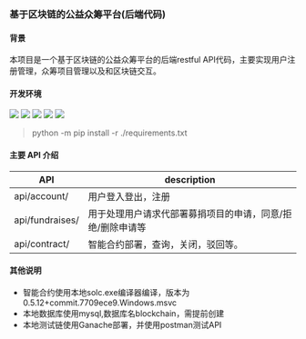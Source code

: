### 基于区块链的公益众筹平台(后端代码)

#### 背景
本项目是一个基于区块链的公益众筹平台的后端restful API代码，主要实现用户注册管理，众筹项目管理以及和区块链交互。

#### 开发环境
![](https://img.shields.io/badge/python-3.6.6-green)
![](https://img.shields.io/badge/django-2.1.7-yellow)
![](https://img.shields.io/badge/web3-5.2.2-orange)
![](https://img.shields.io/badge/djangorestframework-3.10.3-blue)
![](https://img.shields.io/badge/solc-3.2.0-lightgrey)
> python -m pip install -r ./requirements.txt
#### 主要 API 介绍
|API | description|
|- | -|
|api/account/|用户登入登出，注册|
|api/fundraises/|用于处理用户请求代部署募捐项目的申请，同意/拒绝/删除申请等|
|api/contract/|智能合约部署，查询，关闭，驳回等。|

#### 其他说明
+ 智能合约使用本地solc.exe编译器编译，版本为0.5.12+commit.7709ece9.Windows.msvc
+ 本地数据库使用mysql,数据库名blockchain，需提前创建
+ 本地测试链使用Ganache部署，并使用postman测试API
